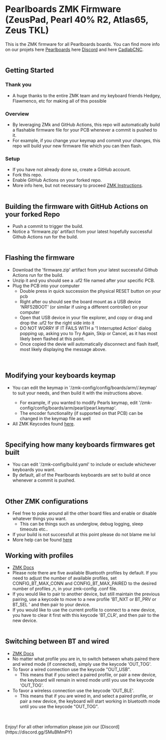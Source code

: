 # Pearlboards ZMK Firmware (ZeusPad, Pearl 40% R2, Atlas65, Zeus TKL)

This is the ZMK firmware for all Pearlboards boards.
You can find more info on our projets here [Pearlboards](https://pearlboards.net/) here [Discord](https://discord.gg/SMuBMmPY) and here [CadlabCNC](https://cadlabcnc.com).
  <br>
  <br>
## Getting Started
### Thank you
- A huge thanks to the entire ZMK team and my keyboard friends Hedgey, Flawmenco, etc for making all of this possible
### Overview
- By leveraging ZMk and GitHub Actions, this repo will automatically build a flashable firmware file for your PCB whenever a commit is pushed to it.
- For example, if you change your keymap and commit your changes, this repo will build your new firmware file which you can then flash.
### Setup
- If you have not already done so, create a GitHub account.
- Fork this repo.
- Enable GitHub Actions on your forked repo.
- More info here, but not necessary to proceed [ZMK Instructions](https://zmk.dev/docs/user-setup#summary).
  <br>
  <br>
## Building the firmware with GitHub Actions on your forked Repo
- Push a commit to trigger the build.
- Notice a 'firmware.zip' artifact from your latest hopefully successful Github Actions run for the build.
  <br>
  <br>
## Flashing the firmware
- Download the 'firmware.zip' artifact from your latest successful Github Actions run for the build.
- Unzip it and you should see a .uf2 file named after your specific PCB.
- Plug the PCB into your computer
    - Double press in quick succession the physical RESET button on your pcb
    - Right after ou should see the board mount as a USB device 'NRF52BOOT' (or similar if using a different controller) on your computer
    - Open that USB device in your file explorer, and copy or drag and drop the .uf2 for the right side into it
    - DO NOT WORRY IF IT FAILS WITH a '1 Interrupted Action' dialog popping up, asking you to Try Again, Skip or Cancel, as it has most likely been flashed at this point.
    - Once copied the devie will automatically disconnect and flash itself, most likely displaying the message above.
  <br>
  <br>
## Modifying your keyboards keymap
- You can edit the keymap in '/zmk-config/config/boards/arm/<keyboard>/<keyboard>.keymap' to suit your needs, and then build it with the instructions above.
    - For example, if you wanted to modify Pearls keymap, edit '/zmk-config/config/boards/arm/pearl/pearl.keymap'.
    - The encoder functionality (if supported on that PCB) can be changed in the keymap file as well
- All ZMK Keycodes found [here](https://zmk.dev/docs/codes).
  <br>
  <br>
## Specifying how many keyboards firmwares get built
- You can edit '/zmk-config/build.yaml' to include or exclude whichever keyboards you want.
- By default, all of the Pearlboards keyboards are set to build at once whenever a commit is pushed.
  <br>
  <br>
## Other ZMK configurations
- Feel free to poke around all the other board files and enable or disable whatever things you want.
    - This can be things such as underglow, debug logging, sleep timeouts etc..
 - If your build is not successfull at this point please do not blame me lol
 - More help can be found [here](https://discord.gg/jFzBGF6u5Q)
  
## Working with profiles
- [ZMK Docs](https://zmk.dev/docs/behaviors/bluetooth)
- Please note there are five available Bluetooth profiles by default. If you need to adjust the number of available profiles, set CONFIG_BT_MAX_CONN and CONFIG_BT_MAX_PAIRED to the desired number of profiles ,n, in your zmk-config .conf file.
- If you would like to pair to another device, but still maintain the previous pairing, use a keycode to move to a new profile 'BT_NXT or BT_PRV or BT_SEL <number>' and then pair to your device.
- If you would like to use the current profile to connect to a new device, you have to clear it first with this keycode 'BT_CLR', and then pair to the new device.
  <br>
  <br>
## Switching between BT and wired
- [ZMK Docs](https://zmk.dev/docs/behaviors/outputs)
- No matter what profile you are in, to switch between whats paired there and wired mode (if connected), simply use the keycode 'OUT_TOG'.
- To favor a wired connection use the keycode "OUT_USB".
    - This means that if you select a paired profile, or pair a new device, the keyboard will remain in wired mode until you use the keycode 'OUT_TOG'.
- To favor a wireless connection use the keycode 'OUT_BLE'.
    - This means that if you are wired in, and select a paired profile, or pair a new device, the keyboard will start working in bluetooth mode until you use the keycode "OUT_TOG".
<br>
<br>
  Enjoy! For all other information please join our [Discord](https://discord.gg/SMuBMmPY)
